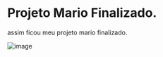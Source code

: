 # Projeto Mario Finalizado.

assim ficou meu projeto mario finalizado.



![image](https://user-images.githubusercontent.com/101016174/213897158-f73d3b97-a3fd-4979-a61a-f60640d854da.png)

